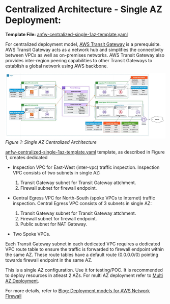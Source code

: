 # Centralized Architecture - Single AZ Deployment:

**Template File:** [anfw-centralized-single-1az-template.yaml](anfw-centralized-1az-template.yaml)

For centralized deployment model, [AWS Transit Gateway](https://aws.amazon.com/transit-gateway/) is a prerequisite. AWS Transit Gateway acts as a network hub and simplifies the connectivity between VPCs as well as on-premises networks. AWS Transit Gateway also provides inter-region peering capabilities to other Transit Gateways to establish a global network using AWS backbone.

![anfw-centralized-model-1az](images/anfw-centralized-model-1az.jpg)
*Figure 1: Single AZ Centralized Architecture*

[anfw-centralized-single-1az-template.yaml](anfw-centralized-1az-template.yaml) template, as described in Figure 1, creates dedicated

* Inspection VPC for East-West (inter-vpc) traffic inspection. Inspection VPC consists of two subnets in single AZ:
  1. Transit Gateway subnet for Transit Gateway attchment.
  2. Firewall subnet for firewall endpoint.

* Central Egress VPC for North-South (spoke VPCs to Internet) traffic inspection. Central Egress VPC consists of 3 subnets in single AZ: 
  1. Transit Gateway subnet for Transit Gateway attchment.
  2. Firewall subnet for firewall endpoint.
  3. Public subnet for NAT Gateway.

* Two Spoke VPCs.

Each Transit Gateway subnet in each dedicated VPC requires a dedicated VPC route table to ensure the traffic is forwarded to firewall endpoint within the same AZ. These route tables have a default route (0.0.0.0/0) pointing towards firewall endpoint in the same AZ.

This is a single AZ configuration. Use it for testing/POC. It is recommended to deploy resources in atleast 2 AZs. For multi AZ deployment refer to [Multi AZ Deployment](../README.md).

For more details, refer to [Blog: Deployment models for AWS Network Firewall](https://aws.amazon.com/blogs/networking-and-content-delivery/deployment-models-for-aws-network-firewall/)